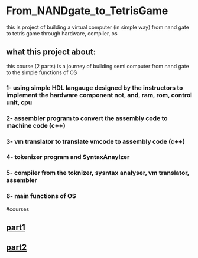# From_NANDgate_to_TetrisGame
this is project of building a virtual computer (in simple way) from nand gate to tetris game through hardware, compiler, os

## what this project about:
this course (2 parts) is a journey of building semi computer from nand gate to the simple functions of OS
### 1- using simple HDL langauge designed by the instructors to implement the hardware component not, and, ram, rom, control unit, cpu
### 2- assembler program to convert the assembly code to machine code (c++)
### 3- vm translator to translate vmcode to assembly code (c++)
### 4- tokenizer program and SyntaxAnaylzer 
### 5- compiler from the toknizer, sysntax analyser, vm translator, assembler
### 6- main functions of OS

#courses
## [part1](https://www.coursera.org/learn/build-a-computer)
## [part2](https://www.coursera.org/learn/nand2tetris2/)
